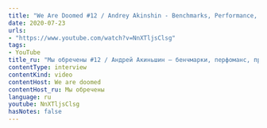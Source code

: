 ```yaml
---
title: "We Are Doomed #12 / Andrey Akinshin - Benchmarks, Performance, Efficient Code"
date: 2020-07-23
urls:
- "https://www.youtube.com/watch?v=NnXTljsClsg"
tags:
- YouTube
title_ru: "Мы обречены #12 / Андрей Акиньшин — бенчмарки, перфоманс, производительный код"
contentType: interview
contentKind: video
contentHost: We are doomed
contentHost_ru: Мы обречены
language: ru
youtube: NnXTljsClsg
hasNotes: false
---
```


